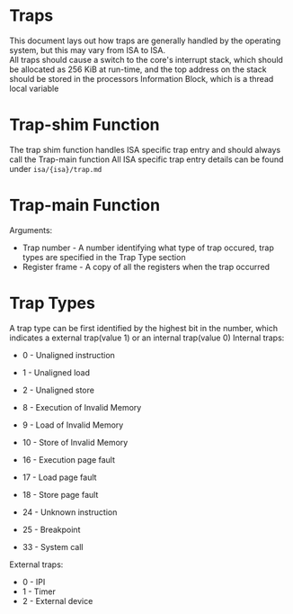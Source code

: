 # Traps
This document lays out how traps are generally handled by the operating system, but this may vary from ISA to ISA.  
All traps should cause a switch to the core's interrupt stack, which should be allocated as 256 KiB at run-time, and the top address on the stack should be stored in the processors Information Block, which is a thread local variable

# Trap-shim Function
The trap shim function handles ISA specific trap entry and should always call the Trap-main function
All ISA specific trap entry details can be found under `isa/{isa}/trap.md`

# Trap-main Function
Arguments:
* Trap number - A number identifying what type of trap occured, trap types are specified in the Trap Type section
* Register frame - A copy of all the registers when the trap occurred

# Trap Types
A trap type can be first identified by the highest bit in the number, which indicates a external trap(value 1) or an internal trap(value 0)
Internal traps:
* 0 - Unaligned instruction
* 1 - Unaligned load
* 2 - Unaligned store

* 8 - Execution of Invalid Memory
* 9 - Load of Invalid Memory
* 10 - Store of Invalid Memory

* 16 - Execution page fault
* 17 - Load page fault
* 18 - Store page fault

* 24 - Unknown instruction
* 25 - Breakpoint

* 33 - System call

External traps:
* 0 - IPI
* 1 - Timer
* 2 - External device